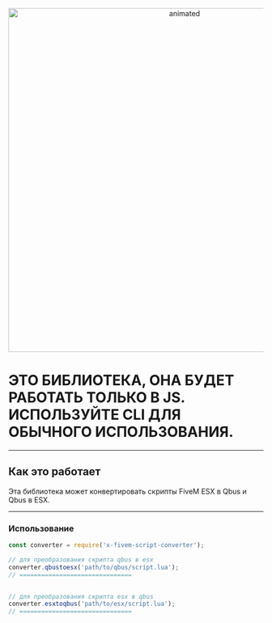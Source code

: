 <p align="center">
  <img src="https://i.imgur.com/O0yGBbD.gif" alt="animated" width="680" heigth="240"/>
</p>


# ЭТО БИБЛИОТЕКА, ОНА БУДЕТ РАБОТАТЬ ТОЛЬКО В JS. ИСПОЛЬЗУЙТЕ CLI ДЛЯ ОБЫЧНОГО ИСПОЛЬЗОВАНИЯ.

---

## Как это работает

Эта библиотека может конвертировать скрипты FiveM ESX в Qbus и Qbus в ESX.

---

### Использование

```js
const converter = require('x-fivem-script-converter');

// для преобразования скрипта qbus в esx
converter.qbustoesx('path/to/qbus/script.lua');
// ===============================


// для преобразования скрипта esx в qbus
converter.esxtoqbus('path/to/esx/script.lua');
// ===============================
```